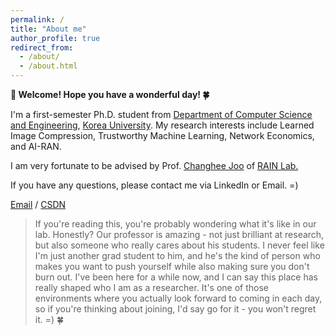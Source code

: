 ```yaml
---
permalink: /
title: "About me"
author_profile: true
redirect_from: 
  - /about/
  - /about.html
---
```


**🎉 Welcome! Hope you have a wonderful day! 🍀**

I'm a first-semester Ph.D. student from [Department of Computer Science and Engineering](https://cs.korea.ac.kr/cs/index.do), [Korea University](https://www.korea.ac.kr/sites/ko/index.do). My research interests include Learned Image Compression, Trustworthy Machine Learning, Network Economics, and AI-RAN.

I am very fortunate to be advised by Prof. [Changhee Joo](https://rain.korea.ac.kr/members/professor) of [RAIN Lab.](https://rain.korea.ac.kr/)

If you have any questions, please contact me via LinkedIn or Email. =)

[Email](mailto:junhochae@korea.ac.kr) / [CSDN](https://blog.csdn.net/cjh0318?spm=1000.2115.3001.5343)


>If you're reading this, you're probably wondering what it's like in our lab. Honestly? Our professor is amazing - not just brilliant at research, but also someone who really cares about his students. I never feel like I'm just another grad student to him, and he's the kind of person who makes you want to push yourself while also making sure you don't burn out. I've been here for a while now, and I can say this place has really shaped who I am as a researcher. It's one of those environments where you actually look forward to coming in each day, so if you're thinking about joining, I'd say go for it - you won't regret it. =) 🍀

